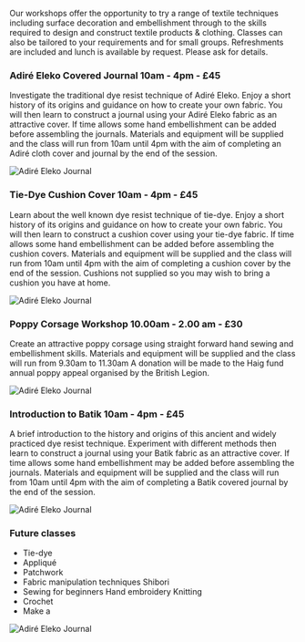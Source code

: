 Our workshops offer the opportunity to try a range of textile techniques including surface decoration and embellishment through to the skills required to design and construct textile products & clothing. Classes can also be tailored to your requirements and for small groups. Refreshments are included and lunch is available by request. Please ask for details.

### Adiré Eleko Covered Journal 10am - 4pm - £45

Investigate the traditional dye resist technique of Adiré Eleko. Enjoy a short history of its origins and guidance on how to create your own fabric. You will then learn to construct a journal using your Adiré Eleko fabric as an attractive cover. If time allows some hand embellishment can be added before assembling the journals. Materials and equipment will be supplied and the class will run from 10am until 4pm with the aim of completing an Adiré cloth cover and journal by the end of the session.

![Adiré Eleko Journal](file://adire.png)

### Tie-Dye Cushion Cover 10am - 4pm - £45
Learn about the well known dye resist technique of tie-dye. Enjoy a short history of its origins and guidance on how to create your own fabric. You will then learn to construct a cushion cover using your tie-dye fabric. If time allows some hand embellishment can be added before assembling the cushion covers. Materials and equipment will be supplied and the class will run from 10am until 4pm with the aim of completing a cushion cover by the end of the session. Cushions not supplied so you may wish to bring a cushion you have at home.

![Adiré Eleko Journal](file://adire.png)

### Poppy Corsage Workshop 10.00am - 2.00 am - £30
Create an attractive poppy corsage using straight forward hand sewing and embellishment skills. Materials and equipment will be supplied and the class will run from 9.30am to 11.30am A donation will be made to the Haig fund annual poppy appeal organised by the British Legion.

![Adiré Eleko Journal](file://adire.png)

### Introduction to Batik 10am - 4pm - £45
A brief introduction to the history and origins of this ancient and widely practiced dye resist technique. Experiment with different methods then learn to construct a journal using your Batik fabric as an attractive cover. If time allows some hand embellishment may be added before assembling the journals. Materials and equipment will be supplied and the class will run from 10am until 4pm with the aim of completing a Batik covered journal by the end of the session.

![Adiré Eleko Journal](file://adire.png)

### Future classes
- Tie-dye
- Appliqué
- Patchwork
- Fabric manipulation techniques Shibori
- Sewing for beginners Hand embroidery Knitting
- Crochet
- Make a

![Adiré Eleko Journal](file://adire.png)
